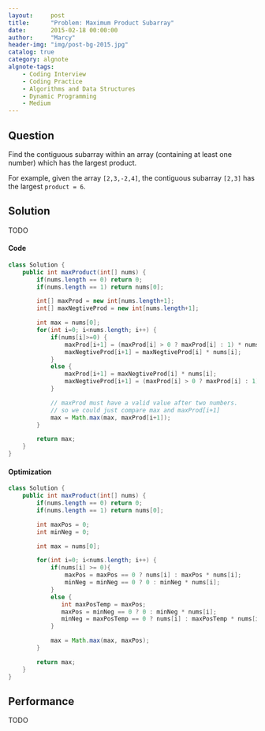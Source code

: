 ```yaml
---
layout:     post
title:      "Problem: Maximum Product Subarray"
date:       2015-02-18 00:00:00
author:     "Marcy"
header-img: "img/post-bg-2015.jpg"
catalog: true
category: algnote
algnote-tags:
    - Coding Interview
    - Coding Practice
    - Algorithms and Data Structures
    - Dynamic Programming
    - Medium
---
```


## Question

Find the contiguous subarray within an array (containing at least one number) which has the largest product.

For example, given the array `[2,3,-2,4]`,
the contiguous subarray `[2,3]` has the largest `product = 6`.

## Solution
TODO

#### Code
```java
class Solution {
    public int maxProduct(int[] nums) {
        if(nums.length == 0) return 0;
        if(nums.length == 1) return nums[0];

        int[] maxProd = new int[nums.length+1];
        int[] maxNegtiveProd = new int[nums.length+1];

        int max = nums[0];
        for(int i=0; i<nums.length; i++) {
            if(nums[i]>=0) {
                maxProd[i+1] = (maxProd[i] > 0 ? maxProd[i] : 1) * nums[i];
                maxNegtiveProd[i+1] = maxNegtiveProd[i] * nums[i];
            }
            else {
                maxProd[i+1] = maxNegtiveProd[i] * nums[i];
                maxNegtiveProd[i+1] = (maxProd[i] > 0 ? maxProd[i] : 1) * nums[i];
            }

            // maxProd must have a valid value after two numbers.
            // so we could just compare max and maxProd[i+1]
            max = Math.max(max, maxProd[i+1]);
        }

        return max;
    }
}
```

#### Optimization

```java
class Solution {
    public int maxProduct(int[] nums) {
        if(nums.length == 0) return 0;
        if(nums.length == 1) return nums[0];

        int maxPos = 0;
        int minNeg = 0;

        int max = nums[0];

        for(int i=0; i<nums.length; i++) {
            if(nums[i] >= 0){
                maxPos = maxPos == 0 ? nums[i] : maxPos * nums[i];
                minNeg = minNeg == 0 ? 0 : minNeg * nums[i];
            }
            else {
               int maxPosTemp = maxPos;
               maxPos = minNeg == 0 ? 0 : minNeg * nums[i];
               minNeg = maxPosTemp == 0 ? nums[i] : maxPosTemp * nums[i];
            }

            max = Math.max(max, maxPos);
        }

        return max;
    }
}
```

## Performance
TODO
